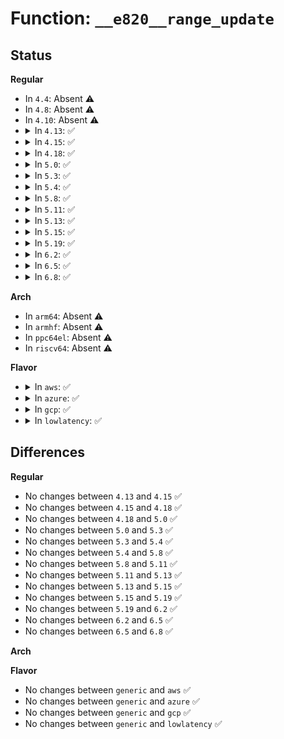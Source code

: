 # Function: <code>__e820__range_update</code>

## Status
<b>Regular</b>
<ul>
<li>
In <code>4.4</code>: Absent ⚠️
</li>
<li>
In <code>4.8</code>: Absent ⚠️
</li>
<li>
In <code>4.10</code>: Absent ⚠️
</li>
<li>
<details>
<summary>In <code>4.13</code>: ✅</summary>

```c
u64 __e820__range_update(struct e820_table *table, u64 start, u64 size, enum e820_type old_type, enum e820_type new_type);
```

**Collision:** Unique Static

**Inline:** No

**Transformation:** False

**Instances:**

```
In arch/x86/kernel/e820.c (ffffffff820ab24c)
Location: arch/x86/kernel/e820.c:413
Inline: False
Direct callers:
  - arch/x86/kernel/e820.c:e820__reserve_setup_data
  - arch/x86/kernel/e820.c:e820__memblock_alloc_reserved
  - arch/x86/kernel/e820.c:e820__range_update
```
**Symbols:**

```
ffffffff820ab24c-ffffffff820ab3db: __e820__range_update (STB_LOCAL)
```
</details>
</li>
<li>
<details>
<summary>In <code>4.15</code>: ✅</summary>

```c
u64 __e820__range_update(struct e820_table *table, u64 start, u64 size, enum e820_type old_type, enum e820_type new_type);
```

**Collision:** Unique Static

**Inline:** No

**Transformation:** False

**Instances:**

```
In arch/x86/kernel/e820.c (ffffffff826b19f1)
Location: arch/x86/kernel/e820.c:433
Inline: False
Direct callers:
  - arch/x86/kernel/e820.c:e820__reserve_setup_data
  - arch/x86/kernel/e820.c:e820__memblock_alloc_reserved
  - arch/x86/kernel/e820.c:e820__range_update
```
**Symbols:**

```
ffffffff826b19f1-ffffffff826b1b80: __e820__range_update (STB_LOCAL)
```
</details>
</li>
<li>
<details>
<summary>In <code>4.18</code>: ✅</summary>

```c
u64 __e820__range_update(struct e820_table *table, u64 start, u64 size, enum e820_type old_type, enum e820_type new_type);
```

**Collision:** Unique Static

**Inline:** No

**Transformation:** False

**Instances:**

```
In arch/x86/kernel/e820.c (ffffffff826db08e)
Location: arch/x86/kernel/e820.c:435
Inline: False
Direct callers:
  - arch/x86/kernel/e820.c:e820__reserve_setup_data
  - arch/x86/kernel/e820.c:e820__memblock_alloc_reserved
  - arch/x86/kernel/e820.c:e820__range_update
```
**Symbols:**

```
ffffffff826db08e-ffffffff826db21b: __e820__range_update (STB_LOCAL)
```
</details>
</li>
<li>
<details>
<summary>In <code>5.0</code>: ✅</summary>

```c
u64 __e820__range_update(struct e820_table *table, u64 start, u64 size, enum e820_type old_type, enum e820_type new_type);
```

**Collision:** Unique Static

**Inline:** No

**Transformation:** False

**Instances:**

```
In arch/x86/kernel/e820.c (ffffffff82891475)
Location: arch/x86/kernel/e820.c:434
Inline: False
Direct callers:
  - arch/x86/kernel/e820.c:e820__reserve_setup_data
  - arch/x86/kernel/e820.c:e820__memblock_alloc_reserved
  - arch/x86/kernel/e820.c:e820__range_update
```
**Symbols:**

```
ffffffff82891475-ffffffff82891602: __e820__range_update (STB_LOCAL)
```
</details>
</li>
<li>
<details>
<summary>In <code>5.3</code>: ✅</summary>

```c
u64 __e820__range_update(struct e820_table *table, u64 start, u64 size, enum e820_type old_type, enum e820_type new_type);
```

**Collision:** Unique Static

**Inline:** No

**Transformation:** False

**Instances:**

```
In arch/x86/kernel/e820.c (ffffffff828a89c0)
Location: arch/x86/kernel/e820.c:448
Inline: False
Direct callers:
  - arch/x86/kernel/e820.c:e820__reserve_setup_data
  - arch/x86/kernel/e820.c:e820__memblock_alloc_reserved
  - arch/x86/kernel/e820.c:e820__range_update
```
**Symbols:**

```
ffffffff828a89c0-ffffffff828a8b6e: __e820__range_update (STB_LOCAL)
```
</details>
</li>
<li>
<details>
<summary>In <code>5.4</code>: ✅</summary>

```c
u64 __e820__range_update(struct e820_table *table, u64 start, u64 size, enum e820_type old_type, enum e820_type new_type);
```

**Collision:** Unique Static

**Inline:** No

**Transformation:** False

**Instances:**

```
In arch/x86/kernel/e820.c (ffffffff828aba24)
Location: arch/x86/kernel/e820.c:448
Inline: False
Direct callers:
  - arch/x86/kernel/e820.c:e820__reserve_setup_data
  - arch/x86/kernel/e820.c:e820__memblock_alloc_reserved
  - arch/x86/kernel/e820.c:e820__range_update
```
**Symbols:**

```
ffffffff828aba24-ffffffff828abbd2: __e820__range_update (STB_LOCAL)
```
</details>
</li>
<li>
<details>
<summary>In <code>5.8</code>: ✅</summary>

```c
u64 __e820__range_update(struct e820_table *table, u64 start, u64 size, enum e820_type old_type, enum e820_type new_type);
```

**Collision:** Unique Static

**Inline:** No

**Transformation:** False

**Instances:**

```
In arch/x86/kernel/e820.c (ffffffff82cd0d7d)
Location: arch/x86/kernel/e820.c:449
Inline: False
Direct callers:
  - arch/x86/kernel/e820.c:e820__range_update
```
**Symbols:**

```
ffffffff82cd0d7d-ffffffff82cd0f10: __e820__range_update (STB_LOCAL)
```
</details>
</li>
<li>
<details>
<summary>In <code>5.11</code>: ✅</summary>

```c
u64 __e820__range_update(struct e820_table *table, u64 start, u64 size, enum e820_type old_type, enum e820_type new_type);
```

**Collision:** Unique Static

**Inline:** No

**Transformation:** False

**Instances:**

```
In arch/x86/kernel/e820.c (ffffffff82fbcbbd)
Location: arch/x86/kernel/e820.c:463
Inline: False
Direct callers:
  - arch/x86/kernel/e820.c:e820__range_update
```
**Symbols:**

```
ffffffff82fbcbbd-ffffffff82fbcd50: __e820__range_update (STB_LOCAL)
```
</details>
</li>
<li>
<details>
<summary>In <code>5.13</code>: ✅</summary>

```c
u64 __e820__range_update(struct e820_table *table, u64 start, u64 size, enum e820_type old_type, enum e820_type new_type);
```

**Collision:** Unique Static

**Inline:** No

**Transformation:** False

**Instances:**

```
In arch/x86/kernel/e820.c (ffffffff831c72d4)
Location: arch/x86/kernel/e820.c:463
Inline: False
Direct callers:
  - arch/x86/kernel/e820.c:e820__range_update
```
**Symbols:**

```
ffffffff831c72d4-ffffffff831c7464: __e820__range_update (STB_LOCAL)
```
</details>
</li>
<li>
<details>
<summary>In <code>5.15</code>: ✅</summary>

```c
u64 __e820__range_update(struct e820_table *table, u64 start, u64 size, enum e820_type old_type, enum e820_type new_type);
```

**Collision:** Unique Static

**Inline:** No

**Transformation:** False

**Instances:**

```
In arch/x86/kernel/e820.c (ffffffff832a81cc)
Location: arch/x86/kernel/e820.c:463
Inline: False
Direct callers:
  - arch/x86/kernel/e820.c:e820__range_update
```
**Symbols:**

```
ffffffff832a81cc-ffffffff832a835c: __e820__range_update (STB_LOCAL)
```
</details>
</li>
<li>
<details>
<summary>In <code>5.19</code>: ✅</summary>

```c
u64 __e820__range_update(struct e820_table *table, u64 start, u64 size, enum e820_type old_type, enum e820_type new_type);
```

**Collision:** Unique Static

**Inline:** No

**Transformation:** False

**Instances:**

```
In arch/x86/kernel/e820.c (ffffffff8345760b)
Location: arch/x86/kernel/e820.c:463
Inline: False
Direct callers:
  - arch/x86/kernel/e820.c:e820__range_update
```
**Symbols:**

```
ffffffff8345760b-ffffffff834577c2: __e820__range_update (STB_LOCAL)
```
</details>
</li>
<li>
<details>
<summary>In <code>6.2</code>: ✅</summary>

```c
u64 __e820__range_update(struct e820_table *table, u64 start, u64 size, enum e820_type old_type, enum e820_type new_type);
```

**Collision:** Unique Static

**Inline:** No

**Transformation:** False

**Instances:**

```
In arch/x86/kernel/e820.c (ffffffff83e76040)
Location: arch/x86/kernel/e820.c:463
Inline: False
Direct callers:
  - arch/x86/kernel/e820.c:e820__reserve_setup_data
  - arch/x86/kernel/e820.c:e820__reserve_setup_data
  - arch/x86/kernel/e820.c:e820__reserve_setup_data
  - arch/x86/kernel/e820.c:e820__reserve_setup_data
  - arch/x86/kernel/e820.c:e820__memblock_alloc_reserved
```
**Symbols:**

```
ffffffff83e76040-ffffffff83e76326: __e820__range_update (STB_LOCAL)
```
</details>
</li>
<li>
<details>
<summary>In <code>6.5</code>: ✅</summary>

```c
u64 __e820__range_update(struct e820_table *table, u64 start, u64 size, enum e820_type old_type, enum e820_type new_type);
```

**Collision:** Unique Static

**Inline:** No

**Transformation:** False

**Instances:**

```
In arch/x86/kernel/e820.c (ffffffff83697c40)
Location: arch/x86/kernel/e820.c:463
Inline: False
Direct callers:
  - arch/x86/kernel/e820.c:e820__reserve_setup_data
  - arch/x86/kernel/e820.c:e820__reserve_setup_data
  - arch/x86/kernel/e820.c:e820__reserve_setup_data
  - arch/x86/kernel/e820.c:e820__reserve_setup_data
  - arch/x86/kernel/e820.c:e820__memblock_alloc_reserved
```
**Symbols:**

```
ffffffff83697c40-ffffffff83698239: __e820__range_update (STB_LOCAL)
```
</details>
</li>
<li>
<details>
<summary>In <code>6.8</code>: ✅</summary>

```c
u64 __e820__range_update(struct e820_table *table, u64 start, u64 size, enum e820_type old_type, enum e820_type new_type);
```

**Collision:** Unique Static

**Inline:** No

**Transformation:** False

**Instances:**

```
In arch/x86/kernel/e820.c (ffffffff838c79c0)
Location: arch/x86/kernel/e820.c:463
Inline: False
Direct callers:
  - arch/x86/kernel/e820.c:e820__reserve_setup_data
  - arch/x86/kernel/e820.c:e820__reserve_setup_data
  - arch/x86/kernel/e820.c:e820__reserve_setup_data
  - arch/x86/kernel/e820.c:e820__reserve_setup_data
  - arch/x86/kernel/e820.c:e820__memblock_alloc_reserved
```
**Symbols:**

```
ffffffff838c79c0-ffffffff838c7fb9: __e820__range_update (STB_LOCAL)
```
</details>
</li>
</ul>
<b>Arch</b>
<ul>
<li>
In <code>arm64</code>: Absent ⚠️
</li>
<li>
In <code>armhf</code>: Absent ⚠️
</li>
<li>
In <code>ppc64el</code>: Absent ⚠️
</li>
<li>
In <code>riscv64</code>: Absent ⚠️
</li>
</ul>
<b>Flavor</b>
<ul>
<li>
<details>
<summary>In <code>aws</code>: ✅</summary>

```c
u64 __e820__range_update(struct e820_table *table, u64 start, u64 size, enum e820_type old_type, enum e820_type new_type);
```

**Collision:** Unique Static

**Inline:** No

**Transformation:** False

**Instances:**

```
In arch/x86/kernel/e820.c (ffffffff82899a36)
Location: arch/x86/kernel/e820.c:448
Inline: False
Direct callers:
  - arch/x86/kernel/e820.c:e820__reserve_setup_data
  - arch/x86/kernel/e820.c:e820__memblock_alloc_reserved
  - arch/x86/kernel/e820.c:e820__range_update
```
**Symbols:**

```
ffffffff82899a36-ffffffff82899be4: __e820__range_update (STB_LOCAL)
```
</details>
</li>
<li>
<details>
<summary>In <code>azure</code>: ✅</summary>

```c
u64 __e820__range_update(struct e820_table *table, u64 start, u64 size, enum e820_type old_type, enum e820_type new_type);
```

**Collision:** Unique Static

**Inline:** No

**Transformation:** False

**Instances:**

```
In arch/x86/kernel/e820.c (ffffffff82891cf4)
Location: arch/x86/kernel/e820.c:448
Inline: False
Direct callers:
  - arch/x86/kernel/e820.c:e820__reserve_setup_data
  - arch/x86/kernel/e820.c:e820__memblock_alloc_reserved
  - arch/x86/kernel/e820.c:e820__range_update
```
**Symbols:**

```
ffffffff82891cf4-ffffffff82891ea2: __e820__range_update (STB_LOCAL)
```
</details>
</li>
<li>
<details>
<summary>In <code>gcp</code>: ✅</summary>

```c
u64 __e820__range_update(struct e820_table *table, u64 start, u64 size, enum e820_type old_type, enum e820_type new_type);
```

**Collision:** Unique Static

**Inline:** No

**Transformation:** False

**Instances:**

```
In arch/x86/kernel/e820.c (ffffffff828aca16)
Location: arch/x86/kernel/e820.c:448
Inline: False
Direct callers:
  - arch/x86/kernel/e820.c:e820__reserve_setup_data
  - arch/x86/kernel/e820.c:e820__memblock_alloc_reserved
  - arch/x86/kernel/e820.c:e820__range_update
```
**Symbols:**

```
ffffffff828aca16-ffffffff828acbc4: __e820__range_update (STB_LOCAL)
```
</details>
</li>
<li>
<details>
<summary>In <code>lowlatency</code>: ✅</summary>

```c
u64 __e820__range_update(struct e820_table *table, u64 start, u64 size, enum e820_type old_type, enum e820_type new_type);
```

**Collision:** Unique Static

**Inline:** No

**Transformation:** False

**Instances:**

```
In arch/x86/kernel/e820.c (ffffffff828aca34)
Location: arch/x86/kernel/e820.c:448
Inline: False
Direct callers:
  - arch/x86/kernel/e820.c:e820__reserve_setup_data
  - arch/x86/kernel/e820.c:e820__memblock_alloc_reserved
  - arch/x86/kernel/e820.c:e820__range_update
```
**Symbols:**

```
ffffffff828aca34-ffffffff828acbe2: __e820__range_update (STB_LOCAL)
```
</details>
</li>
</ul>

## Differences
<b>Regular</b>
<ul>
<li>
No changes between <code>4.13</code> and <code>4.15</code> ✅
</li>
<li>
No changes between <code>4.15</code> and <code>4.18</code> ✅
</li>
<li>
No changes between <code>4.18</code> and <code>5.0</code> ✅
</li>
<li>
No changes between <code>5.0</code> and <code>5.3</code> ✅
</li>
<li>
No changes between <code>5.3</code> and <code>5.4</code> ✅
</li>
<li>
No changes between <code>5.4</code> and <code>5.8</code> ✅
</li>
<li>
No changes between <code>5.8</code> and <code>5.11</code> ✅
</li>
<li>
No changes between <code>5.11</code> and <code>5.13</code> ✅
</li>
<li>
No changes between <code>5.13</code> and <code>5.15</code> ✅
</li>
<li>
No changes between <code>5.15</code> and <code>5.19</code> ✅
</li>
<li>
No changes between <code>5.19</code> and <code>6.2</code> ✅
</li>
<li>
No changes between <code>6.2</code> and <code>6.5</code> ✅
</li>
<li>
No changes between <code>6.5</code> and <code>6.8</code> ✅
</li>
</ul>
<b>Arch</b>
<ul>
</ul>
<b>Flavor</b>
<ul>
<li>
No changes between <code>generic</code> and <code>aws</code> ✅
</li>
<li>
No changes between <code>generic</code> and <code>azure</code> ✅
</li>
<li>
No changes between <code>generic</code> and <code>gcp</code> ✅
</li>
<li>
No changes between <code>generic</code> and <code>lowlatency</code> ✅
</li>
</ul>
